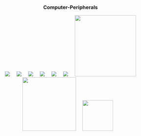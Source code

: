 <div align="center">
  
  ### Computer-Peripherals
</div>

<p align="center">
&emsp;
  <img src="https://img.shields.io/github/languages/code-size/MD-MAFUJUL-HASAN/Computer-Peripherals-Sessional?style=for-the-badge">
  &emsp;
  <img src="https://img.shields.io/github/repo-size/MD-MAFUJUL-HASAN/Computer-Peripherals-Sessional?color=purple&style=for-the-badge">
  &emsp;
  <img src="https://img.shields.io/github/languages/count/MD-MAFUJUL-HASAN/Computer-Peripherals-Sessional?color=green&style=for-the-badge">
  &emsp;
  <img src="https://img.shields.io/github/languages/top/MD-MAFUJUL-HASAN/Computer-Peripherals-Sessional?color=orange&style=for-the-badge">
  &emsp;
  <img src="https://img.shields.io/github/commit-activity/m/MD-MAFUJUL-HASAN/Computer-Peripherals-Sessional?color=lime&style=for-the-badge">
  &emsp;
  <img src="https://img.shields.io/github/last-commit/MD-MAFUJUL-HASAN/Computer-Peripherals-Sessional?color=darkgreen&style=for-the-badge">
  &emsp;
  <img src="https://tokei.rs/b1/github/MD-MAFUJUL-HASAN/Computer-Peripherals-Sessional?category=code" width="200">
  &emsp;
  <img src="https://tokei.rs/b1/github/MD-MAFUJUL-HASAN/Computer-Peripherals-Sessional?category=lines" width="175">
  &emsp;
  <img src="https://tokei.rs/b1/github/MD-MAFUJUL-HASAN/Computer-Peripherals-Sessional?category=files" width="100">
  &emsp;
  </p>
